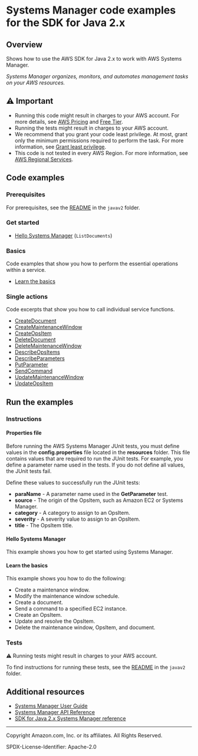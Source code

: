 # Systems Manager code examples for the SDK for Java 2.x

## Overview

Shows how to use the AWS SDK for Java 2.x to work with AWS Systems Manager.

<!--custom.overview.start-->
<!--custom.overview.end-->

_Systems Manager organizes, monitors, and automates management tasks on your AWS resources._

## ⚠ Important

* Running this code might result in charges to your AWS account. For more details, see [AWS Pricing](https://aws.amazon.com/pricing/) and [Free Tier](https://aws.amazon.com/free/).
* Running the tests might result in charges to your AWS account.
* We recommend that you grant your code least privilege. At most, grant only the minimum permissions required to perform the task. For more information, see [Grant least privilege](https://docs.aws.amazon.com/IAM/latest/UserGuide/best-practices.html#grant-least-privilege).
* This code is not tested in every AWS Region. For more information, see [AWS Regional Services](https://aws.amazon.com/about-aws/global-infrastructure/regional-product-services).

<!--custom.important.start-->
<!--custom.important.end-->

## Code examples

### Prerequisites

For prerequisites, see the [README](../../README.md#Prerequisites) in the `javav2` folder.


<!--custom.prerequisites.start-->
<!--custom.prerequisites.end-->

### Get started

- [Hello Systems Manager](src/main/java/com/example/ssm/HelloSSM.java#L6) (`ListDocuments`)


### Basics

Code examples that show you how to perform the essential operations within a service.

- [Learn the basics](src/main/java/com/example/scenario/SSMScenario.java)


### Single actions

Code excerpts that show you how to call individual service functions.

- [CreateDocument](src/main/java/com/example/scenario/SSMActions.java#L480)
- [CreateMaintenanceWindow](src/main/java/com/example/scenario/SSMActions.java#L568)
- [CreateOpsItem](src/main/java/com/example/scenario/SSMActions.java#L313)
- [DeleteDocument](src/main/java/com/example/scenario/SSMActions.java#L91)
- [DeleteMaintenanceWindow](src/main/java/com/example/scenario/SSMActions.java#L130)
- [DescribeOpsItems](src/main/java/com/example/scenario/SSMActions.java#L209)
- [DescribeParameters](src/main/java/com/example/ssm/GetParameter.java#L6)
- [PutParameter](src/main/java/com/example/ssm/PutParameter.java#L6)
- [SendCommand](src/main/java/com/example/scenario/SSMActions.java#L384)
- [UpdateMaintenanceWindow](src/main/java/com/example/scenario/SSMActions.java#L531)
- [UpdateOpsItem](src/main/java/com/example/scenario/SSMActions.java#L169)


<!--custom.examples.start-->
<!--custom.examples.end-->

## Run the examples

### Instructions


<!--custom.instructions.start-->

#### Properties file

Before running the AWS Systems Manager JUnit tests, you must define values in the **config.properties** file located in the **resources** folder. This file contains values that are required to run the JUnit tests. For example, you define a parameter name used in the tests. If you do not define all values, the JUnit tests fail.

Define these values to successfully run the JUnit tests:

- **paraName** - A parameter name used in the **GetParameter** test.
- **source** - The origin of the OpsItem, such as Amazon EC2 or Systems Manager.
- **category** - A category to assign to an OpsItem.
- **severity** - A severity value to assign to an OpsItem.
- **title** - The OpsItem title.

<!--custom.instructions.end-->

#### Hello Systems Manager

This example shows you how to get started using Systems Manager.


#### Learn the basics

This example shows you how to do the following:

- Create a maintenance window.
- Modify the maintenance window schedule.
- Create a document.
- Send a command to a specified EC2 instance.
- Create an OpsItem.
- Update and resolve the OpsItem.
- Delete the maintenance window, OpsItem, and document.

<!--custom.basic_prereqs.ssm_Scenario.start-->
<!--custom.basic_prereqs.ssm_Scenario.end-->


<!--custom.basics.ssm_Scenario.start-->
<!--custom.basics.ssm_Scenario.end-->


### Tests

⚠ Running tests might result in charges to your AWS account.


To find instructions for running these tests, see the [README](../../README.md#Tests)
in the `javav2` folder.



<!--custom.tests.start-->
<!--custom.tests.end-->

## Additional resources

- [Systems Manager User Guide](https://docs.aws.amazon.com/systems-manager/latest/userguide/what-is-systems-manager.html)
- [Systems Manager API Reference](https://docs.aws.amazon.com/systems-manager/latest/APIReference/Welcome.html)
- [SDK for Java 2.x Systems Manager reference](https://sdk.amazonaws.com/java/api/latest/software/amazon/awssdk/services/ssm/package-summary.html)

<!--custom.resources.start-->
<!--custom.resources.end-->

---

Copyright Amazon.com, Inc. or its affiliates. All Rights Reserved.

SPDX-License-Identifier: Apache-2.0
